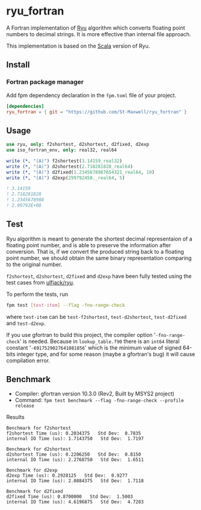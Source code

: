 # ryu_fortran
A Fortran implementation of [Ryu](https://dl.acm.org/doi/10.1145/3296979.3192369) algorithm which converts floating point numbers to decimal strings. It is more effective than internal file approach.

This implementation is based on the [Scala](https://github.com/scala-native/scala-native/tree/master/nativelib/src/main/scala/scala/scalanative/runtime/ieee754tostring/ryu) version of Ryu.


## Install

### Fortran package manager

Add fpm dependency declaration in the `fpm.toml` file of your project.
```toml
[dependencies]
ryu_fortran = { git = "https://github.com/St-Maxwell/ryu_fortran" }
```

## Usage

```fortran
use ryu, only: f2shortest, d2shortest, d2fixed, d2exp
use iso_fortran_env, only: real32, real64

write (*, "(A)") f2shortest(3.14159_real32)
write (*, "(A)") d2shortest(2.718281828_real64)
write (*, "(A)") d2fixed(1.2345678987654321_real64, 10)
write (*, "(A)") d2exp(299792458._real64, 5)

! 3.14159
! 2.718281828
! 1.2345678988
! 2.99792E+08
```

## Test
Ryu algorithm is meant to generate the shortest decimal representaion of a floating point number, and is able to preserve the information after conversion. That is, if we convert the produced string back to a floating point number, we should obtain the same binary representation comparing to the original number.

`f2shortest`, `d2shortest`, `d2fixed` and `d2exp` have been fully tested using the test cases from [ulfjack/ryu](https://github.com/ulfjack/ryu/tree/master/ryu/tests).

To perform the tests, run
```bash
fpm test [test-item] --flag -fno-range-check
```
where `test-item` can be `test-f2shortest`, `test-d2shortest`, `test-d2fixed` and `test-d2exp`.

If you use gfortran to build this project, the compiler option '`-fno-range-check`' is needed. Because in `lookup_table.f90` there is an `int64` literal constant '`-6917529027641081856`' which is the minimum value of signed 64-bits integer type, and for some reason (maybe a gfortran's bug) it will cause compilation error.

## Benchmark
* Compiler: gfortran version 10.3.0 (Rev2, Built by MSYS2 project)
* Command: `fpm test benchmark --flag -fno-range-check --profile release`

Results
```
Benchmark for f2shortest
f2shortest Time (us): 0.2034375   Std Dev:  0.7835
internal IO Time (us): 1.7143750   Std Dev:  1.7197

Benchmark for d2shortest
d2shortest Time (us): 0.2206250   Std Dev:  0.8150
internal IO Time (us): 2.2768750   Std Dev:  1.6511

Benchmark for d2exp
d2exp Time (us): 0.2928125   Std Dev:  0.9277
internal IO Time (us): 2.0884375   Std Dev:  1.7118

Benchmark for d2fixed
d2fixed Time (us): 0.8700000   Std Dev:  1.5003
internal IO Time (us): 4.6196875   Std Dev:  4.7283
```
